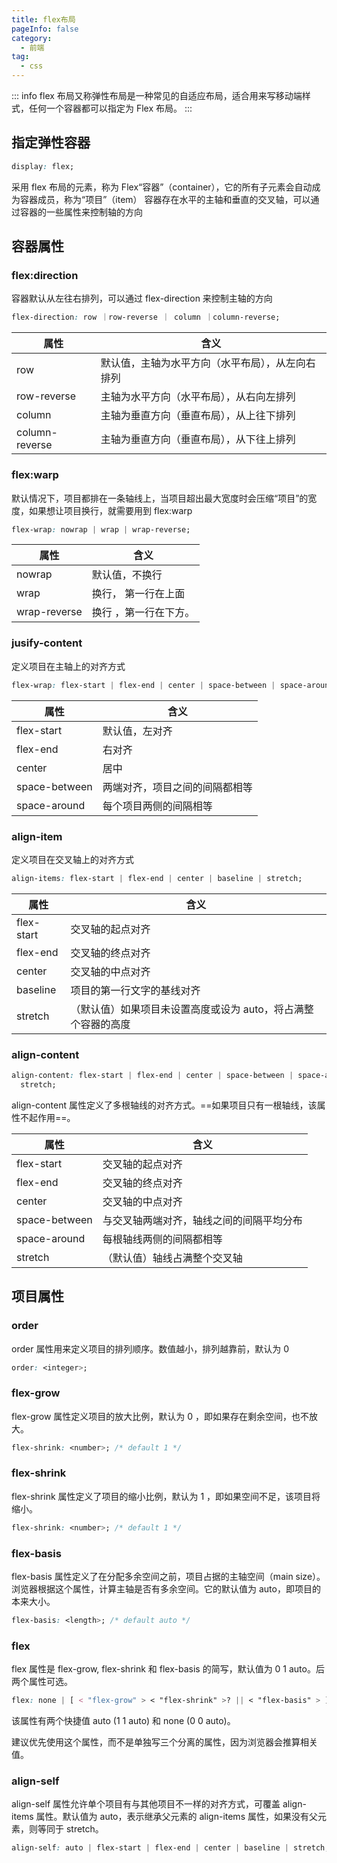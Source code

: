 ```yaml
---
title: flex布局
pageInfo: false
category:
  - 前端
tag:
  - css
---
```


::: info
flex 布局又称弹性布局是一种常见的自适应布局，适合用来写移动端样式，任何一个容器都可以指定为 Flex 布局。
:::

## 指定弹性容器

```css
display: flex;
```

采用 flex 布局的元素，称为 Flex“容器”（container），它的所有子元素会自动成为容器成员，称为“项目”（item）
容器存在水平的主轴和垂直的交叉轴，可以通过容器的一些属性来控制轴的方向

## 容器属性

### flex:direction

容器默认从左往右排列，可以通过 flex-direction 来控制主轴的方向

```css
flex-direction: row ｜row-reverse ｜ column ｜column-reverse;
```

| 属性           | 含义                                             |
| -------------- | ------------------------------------------------ |
| row            | 默认值，主轴为水平方向（水平布局），从左向右排列 |
| row-reverse    | 主轴为水平方向（水平布局），从右向左排列         |
| column         | 主轴为垂直方向（垂直布局），从上往下排列         |
| column-reverse | 主轴为垂直方向（垂直布局），从下往上排列         |

### flex:warp

默认情况下，项目都排在一条轴线上，当项目超出最大宽度时会压缩“项目”的宽度，如果想让项目换行，就需要用到 flex:warp

```css
flex-wrap: nowrap | wrap | wrap-reverse;
```

| 属性         | 含义                  |
| ------------ | --------------------- |
| nowrap       | 默认值，不换行        |
| wrap         | 换行， 第一行在上面   |
| wrap-reverse | 换行 ，第一行在下方。 |

### jusify-content

定义项目在主轴上的对齐方式

```css
flex-wrap: flex-start | flex-end | center | space-between | space-around;
```

| 属性          | 含义                           |
| ------------- | ------------------------------ |
| flex-start    | 默认值，左对齐                 |
| flex-end      | 右对齐                         |
| center        | 居中                           |
| space-between | 两端对齐，项目之间的间隔都相等 |
| space-around  | 每个项目两侧的间隔相等         |

### align-item

定义项目在交叉轴上的对齐方式

```css
align-items: flex-start | flex-end | center | baseline | stretch;
```

| 属性       | 含义                                                          |
| ---------- | ------------------------------------------------------------- |
| flex-start | 交叉轴的起点对齐                                              |
| flex-end   | 交叉轴的终点对齐                                              |
| center     | 交叉轴的中点对齐                                              |
| baseline   | 项目的第一行文字的基线对齐                                    |
| stretch    | （默认值）如果项目未设置高度或设为 auto，将占满整个容器的高度 |

### align-content

```css
align-content: flex-start | flex-end | center | space-between | space-around |
  stretch;
```

align-content 属性定义了多根轴线的对齐方式。==如果项目只有一根轴线，该属性不起作用==。

| 属性          | 含义                                     |
| ------------- | ---------------------------------------- |
| flex-start    | 交叉轴的起点对齐                         |
| flex-end      | 交叉轴的终点对齐                         |
| center        | 交叉轴的中点对齐                         |
| space-between | 与交叉轴两端对齐，轴线之间的间隔平均分布 |
| space-around  | 每根轴线两侧的间隔都相等                 |
| stretch       | （默认值）轴线占满整个交叉轴             |

## 项目属性

### order

order 属性用来定义项目的排列顺序。数值越小，排列越靠前，默认为 0

```css
order: <integer>;
```

### flex-grow

flex-grow 属性定义项目的放大比例，默认为 0 ，即如果存在剩余空间，也不放大。

```css
flex-shrink: <number>; /* default 1 */
```

### flex-shrink

flex-shrink 属性定义了项目的缩小比例，默认为 1 ，即如果空间不足，该项目将缩小。

```css
flex-shrink: <number>; /* default 1 */
```

### flex-basis

flex-basis 属性定义了在分配多余空间之前，项目占据的主轴空间（main size）。浏览器根据这个属性，计算主轴是否有多余空间。它的默认值为 auto，即项目的本来大小。

```css
flex-basis: <length>; /* default auto */
```

### flex

flex 属性是 flex-grow, flex-shrink 和 flex-basis 的简写，默认值为 0 1 auto。后两个属性可选。

```css
flex: none | [ < "flex-grow" > < "flex-shrink" >? || < "flex-basis" > ];
```

该属性有两个快捷值 auto (1 1 auto) 和 none (0 0 auto)。

建议优先使用这个属性，而不是单独写三个分离的属性，因为浏览器会推算相关值。

### align-self

align-self 属性允许单个项目有与其他项目不一样的对齐方式，可覆盖 align-items 属性。默认值为 auto，表示继承父元素的 align-items 属性，如果没有父元素，则等同于 stretch。

```css
align-self: auto | flex-start | flex-end | center | baseline | stretch;
```
